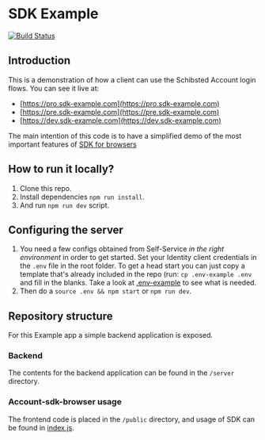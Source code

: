# SDK Example

[![Build Status](https://github.com/schibsted/sdk-example/actions/workflows/pr.yml/badge.svg?branch=master)](https://github.com/schibsted/sdk-example)

## Introduction

This is a demonstration of how a client can use the Schibsted Account login flows. You can see it
live at:

* [https://pro.sdk-example.com](https://pro.sdk-example.com)
* [https://pre.sdk-example.com](https://pre.sdk-example.com)
* [https://dev.sdk-example.com](https://dev.sdk-example.com)

The main intention of this code is to have a simplified demo of the most important features of [SDK for browsers](https://github.com/schibsted/account-sdk-browser)

## How to run it locally?
1. Clone this repo.
1. Install dependencies `npm run install`.
1. And run `npm run dev` script.

## Configuring the server

1. You need a few configs obtained from Self-Service *in the right environment* in order to get
   started. Set your Identity client credentials in the `.env` file in the root folder. To get a
   head start you can just copy a template that's already included in the repo (run: `cp
   .env-example .env` and fill in the blanks. Take a look at [.env-example](./.env-example) to
   see what is needed.
1. Then do a `source .env && npm start` or `npm run dev`.

## Repository structure
For this Example app a simple backend application is exposed.

### Backend
The contents for the backend application can be found in the `/server` directory.

### Account-sdk-browser usage
The frontend code is placed in the `/public` directory, and usage of SDK can be found in [index.js](public/index.js).
